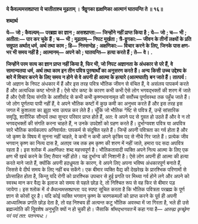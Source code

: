 **ये कैवल्यमसश्प्राप्ता ये चातीताश्च मूढताम् ।** **त्रैवॢगका ह्यक्षणिका आत्मानं घातयन्ति ते ॥ १६॥** 

**शब्दार्थ** 

**ये—** **जो** **; कैवल्यम्—** **परब्रह्म का ज्ञान** **; असश्प्राप्ता:—** **जिन्होंने नहीं प्राप्त किया है** **; ये—** **जो** **; च—** **भी** **; अतीता:—** **पार कर चुके** **हैं** **; च—** **भी** **; मूढताम्—** **निपट मूर्खता** **; त्रै-वॢगका:—** **जीवन के तीनों लक्ष्यों के प्रति समॢपत अर्थात् धर्म, अर्थ तथा काम** **; हि—** **निस्सन्देह** **; अक्षणिका:—** **विचार करने के लिए, जिनके पास क्षण-भर भी समय नहीं है** **; आत्मानम्—** **अपने को** **; घातयन्ति—** **हत्या करते हैं** **; ते—** **वे।** **.** 

**जिन्होंने परम सत्य का ज्ञान प्राप्त नहीं किया है, फिर भी, जो निपट अज्ञानता के अंधकार से** **परे हैं, वे सामान्यतया धर्म, अर्थ तथा काम इन तीन पवित्र पुरुषार्थों का अनुसरण करते हैं। अन्य** **किसी उच्च उद्देश्य के बारे में विचार करने के लिए समय न होने से वे अपनी ही आत्मा के हत्यारे** **(आत्मघाती) बन जाते हैं।** **तात्पर्य :** जो अज्ञान के निपट अंधकार में हैं और इस तरह पवित्र भौतिक जीवन से वंचित हैं, वे असंलय पापकर्म करते हैं और अत्यधिक कष्ट भोगते हैं। ऐसे घोर कष्ट के कारण कभी कभी ऐसे लोग भगवद्भक्तों की शरण में जाते हैं और ऐसी दिव्य संगति के आशीर्वाद से कभी कभी कृष्णभावनामृत की सर्वोच्च पूर्णावस्था तक पहुँच जाते हैं। जो लोग पूर्णतया पापी नहीं हैं, वे अपने भौतिक कष्टों में कुछ कमी का अनुभव करते हैं और इस तरह इस जगत में कुशलता का झूठा भाव उत्पन्न कर लेते हैं। चूँकि जो भौतिक ²ष्टि से पवित्र हैं, उन्हें सांसारिक समृद्धि, शारीरिक सौन्दर्य तथा सुन्दर परिवार प्राप्त होते हैं, अत: वे अपने पद से गॢवत हो उठते हैं और वे न तो भगवद्भक्तों की संगति करना चाहते हैं, न उनके उपदेशों को ग्रहण करते हैं। दुर्भाग्यवश पवित्र या अपवित्र सारे भौतिक कार्यकलाप अनिवार्यत: पापकर्म से संदूषित रहते हैं। जिन्हें अपनी पवित्रता का गर्व होता है और जो कृष्ण के विषय में सुनना नहीं चाहते, वे कभी न कभी अपने कृत्रिम पद से नीचे गिर जाते हैं। प्रत्येक जीव भगवान् कृष्ण का नित्य दास है, अतएव जब तक हम कृष्ण की शरण में नहीं जाते, हमारा पद सदा अपवित्र रहता है। इस श्लोक में *अक्षणिका:* शब्द महत्त्वपूर्ण है। भौतिकतावादी व्यक्ति अपने नित्य आत्मा के लिए एक क्षण भी खर्च करने के लिए तैयार नहीं होते। यह दुर्भाग्य की निशानी है। ऐसे लोग अपनी ही आत्मा की हत्या करते माने जाते हैं, क्योंकि अपनी हठधॢमता के कारण, वे अपने लिए अपना भविष्य अंधकारपूर्ण बनाते हैं, जिससे वे दीर्घ समय के लिए नहीं बच सकेंगे। एक बीमार व्यक्ति वैद्य की देखरेख के प्रारश्भिक परिणामों से प्रोत्साहित होता है, किन्तु यदि रोगी को प्रारश्भिक उपचार से हुई प्रगति पर मिथ्या गर्व होने लगे और अपने को स्वस्थ मान कर वैद्य के इलाज को समय से पहले छोड़ दे, तो निश्चित रूप से वह फिर से बीमार पड़ जायेगा। इस श्लोक में *ये* *कैवल्यमसश्प्राप्ता:* पद स्पष्ट सूचित करता है कि भौतिक पवित्रता परब्रह्म के पूर्ण ज्ञान से कोसों दूर है। यदि कोई व्यक्ति भगवान् कृष्ण के चरणकमलों को प्राप्त करने के पूर्व ही अपनी आध्यात्मिक प्रगति छोड़ देता है, तो वह निश्चय ही अत्यन्त कटु भौतिक अवस्था में जा गिरता है, भले ही उसे ब्रह्मज्योति की निॢवशेष अनुभूति क्यों न हो चुकी हो। जैसाकि *श्रीमद्भागवत* में कहा गया है— *आरुह्य कृच्छ्रेण* *परं पदं तत: पतन्त्यध:।*   